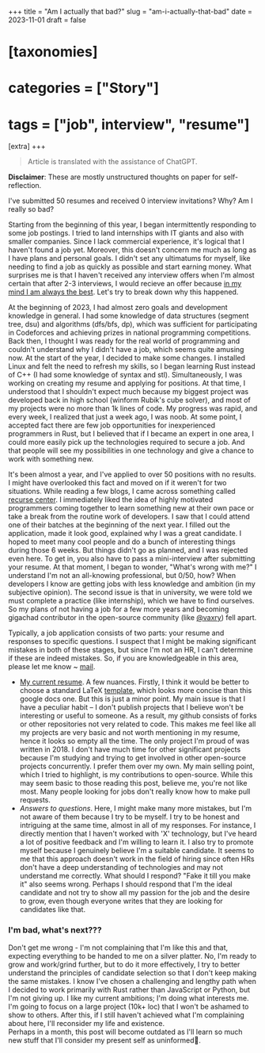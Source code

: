 +++
title = "Am I actually that bad?"
slug = "am-i-actually-that-bad"
date = 2023-11-01
draft = false

# [taxonomies]
# categories = ["Story"]
# tags = ["job", interview", "resume"]

[extra]
+++

> Article is translated with the assistance of ChatGPT.

**Disclaimer**: These are mostly unstructured thoughts on paper for self-reflection.

I've submitted 50 resumes and received 0 interview invitations? Why? Am I really so bad?

Starting from the beginning of this year, I began intermittently responding to some job postings. I tried to land internships with IT giants and also with smaller companies. Since I lack commercial experience, it's logical that I haven't found a job yet. Moreover, this doesn't concern me much as long as I have plans and personal goals. I didn't set any ultimatums for myself, like needing to find a job as quickly as possible and start earning money. What surprises me is that I haven't received any interview offers when I'm almost certain that after 2-3 interviews, I would recieve an offer because [in my mind I am always the best](https://www.youtube.com/watch?v=9OEIwxcRh0k&ab_channel=SyedNaeem). Let's try to break down why this happened.

At the beginning of 2023, I had almost zero goals and development knowledge in general. I had some knowledge of data structures (segment tree, dsu) and algorithms (dfs/bfs, dp), which was sufficient for participating in Codeforces and achieving prizes in national programming competitions. Back then, I thought I was ready for the real world of programming and couldn't understand why I didn't have a job, which seems quite amusing now. At the start of the year, I decided to make some changes. I installed Linux and felt the need to refresh my skills, so I began learning Rust instead of C++ (I had some knowledge of syntax and stl). Simultaneously, I was working on creating my resume and applying for positions. At that time, I understood that I shouldn't expect much because my biggest project was developed back in high school (winform Rubik's cube solver), and most of my projects were no more than 1k lines of code. My progress was rapid, and every week, I realized that just a week ago, I was noob. At some point, I accepted fact there are few job opportunities for inexperienced programmers in Rust, but I believed that if I became an expert in one area, I could more easily pick up the technologies required to secure a job. And that people will see my possibilities in one technology and give a chance to work with something new.

It's been almost a year, and I've applied to over 50 positions with no results. I might have overlooked this fact and moved on if it weren't for two situations. While reading a few blogs, I came across something called [recurse center](recurse.com). I immediately liked the idea of highly motivated programmers coming together to learn something new at their own pace or take a break from the routine work of developers. I saw that I could attend one of their batches at the beginning of the next year. I filled out the application, made it look good, explained why I was a great candidate. I hoped to meet many cool people and do a bunch of interesting things during those 6 weeks. But things didn't go as planned, and I was rejected even here. To get in, you also have to pass a mini-interview after submitting your resume. At that moment, I began to wonder, "What's wrong with me?" I understand I'm not an all-knowing professional, but 0/50, how? When developers I know are getting jobs with less knowledge and ambition (in my subjective opinion). The second issue is that in university, we were told we must complete a practice (like internship), which we have to find ourselves. So my plans of not having a job for a few more years and becoming gigachad contributor in the open-source community (like [@vaxry](https://github.com/hyprwm/Hyprland)) fell apart.

Typically, a job application consists of two parts: your resume and responses to specific questions. I suspect that I might be making significant mistakes in both of these stages, but since I'm not an HR, I can't determine if these are indeed mistakes. So, if you are knowledgeable in this area, please let me know ~ [mail](mailto:yurii.shymon@gmail.com).
* [My current resume](/Resume.pdf). A few nuances. Firstly, I think it would be better to choose a standard LaTeX [template](https://www.overleaf.com/latex/templates/omars-resume/yvmjzbpysxwg), which looks more concise than this google docs one. But this is just a minor point. My main issue is that I have a peculiar habit – I don't publish projects that I believe won't be interesting or useful to someone. As a result, my github consists of forks or other repositories not very related to code. This makes me feel like all my projects are very basic and not worth mentioning in my resume, hence it looks so empty all the time. The only project I'm proud of was written in 2018. I don't have much time for other significant projects because I'm studying and trying to get involved in other open-source projects concurrently. I prefer them over my own. My main selling point, which I tried to highlight, is my contributions to open-source. While this may seem basic to those reading this post, believe me, you're not like most. Many people looking for jobs don't really know how to make pull requests.
* _Answers to questions_. Here, I might make many more mistakes, but I'm not aware of them because I try to be myself. I try to be honest and intriguing at the same time, almost in all of my responses. For instance, I directly mention that I haven't worked with 'X' technology, but I've heard a lot of positive feedback and I'm willing to learn it. I also try to promote myself because I genuinely believe I'm a suitable candidate. It seems to me that this approach doesn't work in the field of hiring since often HRs don't have a deep understanding of technologies and may not understand me correctly. What should I respond? "Fake it till you make it" also seems wrong. Perhaps I should respond that I'm the ideal candidate and not try to show all my passion for the job and the desire to grow, even though everyone writes that they are looking for candidates like that.

### I'm bad, what's next???
Don't get me wrong - I'm not complaining that I'm like this and that, expecting everything to be handed to me on a silver platter. No, I'm ready to grow and work/grind further, but to do it more effectively, I try to better understand the principles of candidate selection so that I don't keep making the same mistakes. I know I've chosen a challenging and lengthy path when I decided to work primarily with Rust rather than JavaScript or Python, but I'm not giving up. I like my current ambitions; I'm doing what interests me. I'm going to focus on a large project (10k+ loc) that I won't be ashamed to show to others. After this, if I still haven't achieved what I'm complaining about here, I'll reconsider my life and existence.  
Perhaps in a month, this post will become outdated as I'll learn so much new stuff that I'll consider my present self as uninformed🧐.
